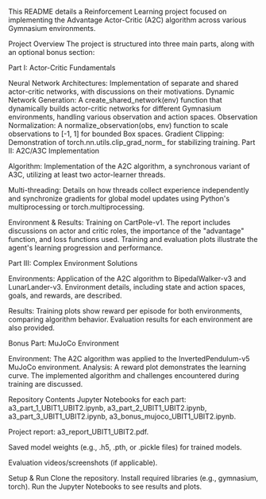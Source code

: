 This README details a Reinforcement Learning project focused on implementing the Advantage Actor-Critic (A2C) algorithm across various Gymnasium environments.

Project Overview
The project is structured into three main parts, along with an optional bonus section:

Part I: Actor-Critic Fundamentals

Neural Network Architectures: Implementation of separate and shared actor-critic networks, with discussions on their motivations.
Dynamic Network Generation: A create_shared_network(env) function that dynamically builds actor-critic networks for different Gymnasium environments, handling various observation and action spaces.
Observation Normalization: A normalize_observation(obs, env) function to scale observations to [-1, 1] for bounded Box spaces.
Gradient Clipping: Demonstration of torch.nn.utils.clip_grad_norm_ for stabilizing training.
Part II: A2C/A3C Implementation

Algorithm: Implementation of the A2C algorithm, a synchronous variant of A3C, utilizing at least two actor-learner threads.

Multi-threading: Details on how threads collect experience independently and synchronize gradients for global model updates using Python's multiprocessing or torch.multiprocessing.

Environment & Results: Training on CartPole-v1. The report includes discussions on actor and critic roles, the importance of the "advantage" function, and loss functions used. Training and evaluation plots illustrate the agent's learning progression and performance.




Part III: Complex Environment Solutions

Environments: Application of the A2C algorithm to BipedalWalker-v3 and LunarLander-v3. Environment details, including state and action spaces, goals, and rewards, are described.


Results: Training plots show reward per episode for both environments, comparing algorithm behavior. Evaluation results for each environment are also provided.

Bonus Part: MuJoCo Environment

Environment: The A2C algorithm was applied to the InvertedPendulum-v5 MuJoCo environment.
Analysis: A reward plot demonstrates the learning curve. The implemented algorithm and challenges encountered during training are discussed.



Repository Contents
Jupyter Notebooks for each part: a3_part_1_UBIT1_UBIT2.ipynb, a3_part_2_UBIT1_UBIT2.ipynb, a3_part_3_UBIT1_UBIT2.ipynb, a3_bonus_mujoco_UBIT1_UBIT2.ipynb.


Project report: a3_report_UBIT1_UBIT2.pdf.

Saved model weights (e.g., .h5, .pth, or .pickle files) for trained models.



Evaluation videos/screenshots (if applicable).

Setup & Run
Clone the repository.
Install required libraries (e.g., gymnasium, torch).
Run the Jupyter Notebooks to see results and plots.
